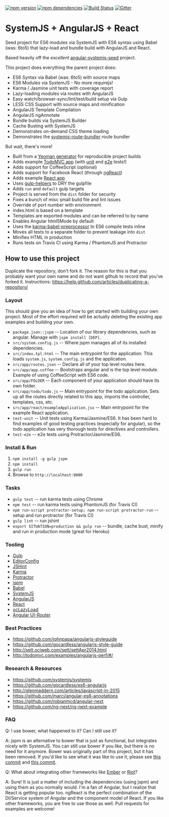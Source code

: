 [![npm version](https://badge.fury.io/js/systemjs-seed.svg)](https://badge.fury.io/js/systemjs-seed)
[![npm dependencies](https://david-dm.org/lookfirst/systemjs-seed.svg)](https://david-dm.org/lookfirst/systemjs-seed)
[![Build Status](https://travis-ci.org/lookfirst/systemjs-seed.svg)](https://travis-ci.org/lookfirst/systemjs-seed)
[![Gitter](https://badges.gitter.im/Join%20Chat.svg)](https://gitter.im/lookfirst/systemjs-seed)

# SystemJS + AngularJS + React

Seed project for ES6 modules via SystemJS with ES6 syntax using Babel (was: 6to5) that lazy-load and bundle build with AngularJS and React.

Based heavily off the *excellent* [angular-systemjs-seed](https://github.com/Swimlane/angular-systemjs-seed) project.

This project does everything the parent project does:

- ES6 Syntax via Babel (was: 6to5) with source maps
- ES6 Modules via SystemJS - No more requirejs!
- Karma / Jasmine unit tests with coverage report
- Lazy-loading modules via routes with AngularJS
- Easy watch/browser-sync/lint/test/build setup via Gulp
- LESS CSS Support with source maps and minification
- AngularJS Template Compilation
- AngularJS ngAnnotate
- Bundle builds via SystemJS Builder
- Cache Busting with SystemJS
- Demonstrates on-demand CSS theme loading
- Demonstrates the [systemjs-route-bundler](https://github.com/Swimlane/systemjs-route-bundler) route bundler

But wait, there's more!

- Built from a [Yeoman generator](https://github.com/lookfirst/generator-systemjs) for reproducible project builds
- Adds example [TodoMVC app](https://github.com/lookfirst/systemjs-seed/tree/master/src/app/todo/) (with [unit](https://github.com/lookfirst/systemjs-seed/tree/master/test-unit/app/todo) and [e2e](https://github.com/lookfirst/systemjs-seed/tree/master/test-e2e/app/todo) tests!)
- Adds support for CoffeeScript (optional)
- Adds support for Facebook React (through [ngReact](https://github.com/davidchang/ngReact))
- Adds example [React app](https://github.com/lookfirst/systemjs-seed/tree/master/src/app/react/)
- Uses [gulp-helpers](https://github.com/lookfirst/gulp-helpers) to DRY the gulpfile
- Adds `run` and `default` gulp targets
- Project is served from the `dist` folder for security
- Fixes a bunch of misc small build file and lint issues
- Override of port number with environment
- index.html is based on a template
- Templates are exported modules and can be referred to by name
- Enables Angular html5Mode by default
- Uses the [karma-babel-preprocessor](https://github.com/babel/karma-babel-preprocessor) to ES6 compile tests inline
- Moves all tests to a separate folder to prevent leakage into `dist`
- Minifies HTML in production
- Runs tests on Travis CI using Karma / PhantomJS and Protractor

## How to use this project

Duplicate the repository, don't fork it. The reason for this is that you probably want your own name and do not want github to record that you've forked it. Instructions: https://help.github.com/articles/duplicating-a-repository/

### Layout

This should give you an idea of how to get started with building your own project. Most of the effort required will be actually deleting the existing app examples and building your own.

* `package.json::jspm` -- Location of our library dependencies, such as angular. Manage with `jspm install [DEP]`.
* `src/system.config.js` -- Where jspm manages all of its installed dependencies.
* `src/index.tpl.html` -- The main entrypoint for the application. This loads `system.js`, `system.config.js` and the application.
* `src/app/routes.json` -- Declare all of your top level routes here.
* `src/app/app.coffee` -- Bootstraps angular and is the top level module. Example of using CoffeeScript with ES6 code.
* `src/app/FOLDER` -- Each component of your application should have its own folder.
* `src/app/todo/todo.js` -- Main entrypoint for the todo application. Sets up all the routes directly related to this app, imports the controller, templates, css, etc.
* `src/app/react/exampleApplication.jsx` -- Main entrypoint for the example React application.
* `test-unit` -- Unit tests using Karma/Jasmine/ES6. It has been hard to find examples of good testing practices (especially for angular), so the todo application has very thorough tests for directives and controllers.
* `test-e2e` -- e2e tests using Protractor/Jasmine/ES6.
 
### Install & Run

1. `npm install -g gulp jspm`
2. `npm install`
3. `gulp run`
4. Browse to `http://localhost:9000`

### Tasks

- `gulp test` -- run karma tests using Chrome
- `npm test` -- run karma tests using PhantomJS (for Travis CI)
- `npm run-script protractor-setup; npm run-script protractor-run` -- setup and run protractor (for Travis CI)
- `gulp lint` -- run jshint
- `export SITUATION=production && gulp run` -- bundle, cache bust, minify and run in production mode (great for Heroku)

### Tooling

- [Gulp](http://gulpjs.com/)
- [EditorConfig](http://editorconfig.org/)
- [JSHint](http://jshint.com/install/)
- [Karma](http://karma-runner.github.io)
- [Protractor](http://angular.github.io/protractor/)
- [jspm](http://jspm.io/)
- [Babel](http://babeljs.io/)
- [SystemJS](https://github.com/systemjs/systemjs)
- [AngularJS](http://angularjs.org)
- [React](http://facebook.github.io/react/)
- [ocLazyLoad](https://github.com/ocombe/ocLazyLoad/)
- [Angular UI-Router](https://github.com/angular-ui/ui-router/)

### Best Practices

- https://github.com/johnpapa/angularjs-styleguide
- https://github.com/gocardless/angularjs-style-guide
- http://sett.ociweb.com/sett/settApr2014.html
- http://todomvc.com/examples/angularjs-perf/#/

### Research & Resources

- https://github.com/systemjs/systemjs
- https://github.com/gocardless/es6-angularjs
- http://glenmaddern.com/articles/javascript-in-2015
- https://github.com/marcj/angular-es6-annotations
- https://github.com/robianmcd/angular-next
- https://github.com/ng-next/ng-next-example

### FAQ

Q: I use bower, what happened to it? Can I still use it?

A: jspm is an alternative to bower that is just as functional, but integrates nicely with SystemJS. You can still use bower if you like, but there is no need for it anymore. Bower was originally part of this project, but it has been removed. If you'd like to see what it was like to use it, please see [this commit](https://github.com/lookfirst/systemjs-seed/commit/83c246ee1cabc4e8b3aa2aee49418954e913a1f8) and [this commit](https://github.com/lookfirst/systemjs-seed/commit/377ae05f9425c8969682bf328f207e0dcc8c3c8e).

Q: What about integrating other frameworks like [Ember](http://emberjs.com/) or [Riot](https://muut.com/riotjs/)?

A: Sure! It is just a matter of including the dependencies (using jspm) and using them as you normally would. I'm a fan of Angular, but I realize that React is getting popular too. ngReact is the perfect combination of the DI/Service system of Angular and the component model of React. If you like other frameworks, you are free to use those as well. Pull requests for examples are welcome!
